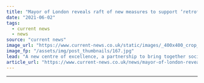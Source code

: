 ```yaml
---
title: "Mayor of London reveals raft of new measures to support ‘retrofit revolution’"
date: "2021-06-02"
tags: 
  - current news
  - news
source: "current news"
image_url: "https://www.current-news.co.uk/static/images/_400x400_crop_center-center/London_--_Daniel_Chapman_via_Flickr.jpg"
image_fp: "/assets/img/post_thumbnails/167.jpg"
lead: "​A new centre of excellence, a partnership to bring together social landlords and building firms and a new investment in the solar workforce have been unveiled today (2 June)."
article_url: "https://www.current-news.co.uk/news/mayor-of-london-reveals-raft-of-new-measures-to-support-retrofit-revolution?utm_source=rss-feeds&utm_medium=rss&utm_campaign=rss"
---
```


---
